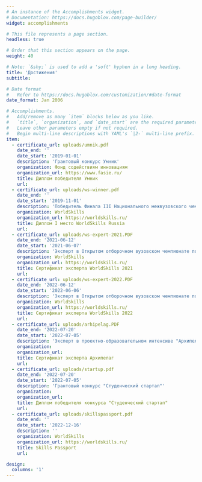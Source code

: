 ```yaml
---
# An instance of the Accomplishments widget.
# Documentation: https://docs.hugoblox.com/page-builder/
widget: accomplishments

# This file represents a page section.
headless: true

# Order that this section appears on the page.
weight: 40

# Note: `&shy;` is used to add a 'soft' hyphen in a long heading.
title: 'Достижения'
subtitle:

# Date format
#   Refer to https://docs.hugoblox.com/customization/#date-format
date_format: Jan 2006

# Accomplishments.
#   Add/remove as many `item` blocks below as you like.
#   `title`, `organization`, and `date_start` are the required parameters.
#   Leave other parameters empty if not required.
#   Begin multi-line descriptions with YAML's `|2-` multi-line prefix.
item:
  - certificate_url: uploads/umnik.pdf
    date_end: ''
    date_start: '2019-01-01'
    description: 'Грантовый конкурс Умник'
    organization: Фонд содействиям инновациям
    organization_url: https://www.fasie.ru/
    title: Диплом победителя Умник
    url:
  - certificate_url: uploads/ws-winner.pdf
    date_end: ''
    date_start: '2019-11-01'
    description: 'Победитель Финала III Национального межвузовского чемпионата "Молодые профессионалы" (Ворлдскиллс Россия)'
    organization: WorldSkills
    organization_url: https://worldskills.ru/
    title: Диплом I место WorldSkills Russia
    url: 
  - certificate_url: uploads/ws-expert-2021.PDF
    date_end: '2021-06-12'
    date_start: '2021-06-07'
    description: 'Эксперт в Открытом отборочном вузовском чемпионате по стандартам WorldSkills "Севастопольского государтсвенного университета" по компетенции "Разработка виртуальной и дополненной реальности"'
    organization: WorldSkills
    organization_url: https://worldskills.ru/
    title: Сертификат эксперта WorldSkills 2021
    url:
  - certificate_url: uploads/ws-expert-2022.PDF
    date_end: '2022-06-12'
    date_start: '2022-06-06'
    description: 'Эксперт в Открытом отборочном вузовском чемпионате по стандартам WorldSkills "Севастопольского государтсвенного университета" по компетенции "Разработка виртуальной и дополненной реальности"'
    organization: WorldSkills
    organization_url: https://worldskills.ru/
    title: Сертификат эксперта WorldSkills 2022
    url:
  - certificate_url: uploads/arhipelag.PDF
    date_end: '2022-07-20'
    date_start: '2022-07-05'
    description: 'Эксперт в проектно-образовательном интенсиве "Архипелаг 2022" по компетенции "Разработка виртуальной и дополненной реальности" FS Team Challenge'
    organization: 
    organization_url: 
    title: Сертификат эксперта Архипелаг
    url:
  - certificate_url: uploads/startup.pdf
    date_end: '2022-07-20'
    date_start: '2022-07-05'
    description: 'Грантовый конкурс "Студенческий стартап"'
    organization:
    organization_url:
    title: Диплом победителя конкурса "Студенческий стартап"
    url:
  - certificate_url: uploads/skillspassport.pdf
    date_end: ''
    date_start: '2022-12-16'
    description: ''
    organization: WorldSkills
    organization_url: https://worldskills.ru/
    title: Skills Passport
    url: 

design:
  columns: '1'
---
```

